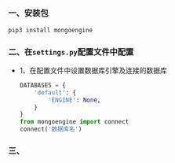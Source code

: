 ## <center></center>

### 一、安装包

  ```py
  pip3 install mongoengine
  ```

### 二、在`settings.py`配置文件中配置

* 1、在配置文件中设置数据库引擎及连接的数据库

  ```py
  DATABASES = {
      'default': {
          'ENGINE': None,
      }
  }
  from mongoengine import connect
  connect('数据库名')
  ```

### 三、